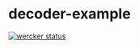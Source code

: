 # decoder-example

[![wercker status](https://app.wercker.com/status/1baea700d8d24b4256f6f5bd7cb1133e/m "wercker status")](https://app.wercker.com/project/bykey/1baea700d8d24b4256f6f5bd7cb1133e)
